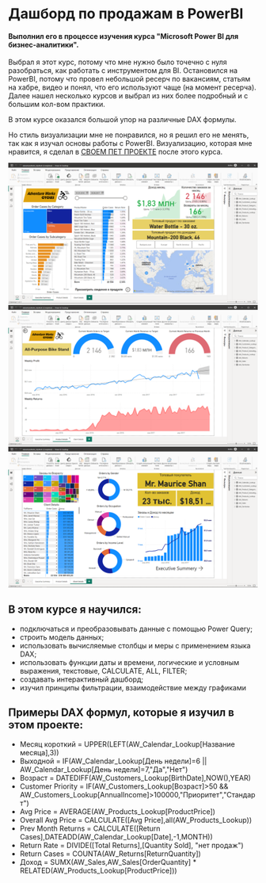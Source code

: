 #  Дашборд по продажам в PowerBI

#### Выполнил его в процессе изучения курса "Microsoft Power BI для бизнес-аналитики". 

  Выбрал я этот курс, потому что мне нужно было точечно с нуля разобраться, как работать с инструментом для BI. Остановился на PowerBI, потому что провел небольшой ресерч по вакансиям, статьям на хабре, видео и понял, что его используют чаще (на момент ресерча). Далее нашел несколько курсов и выбрал из них более подробный и с большим кол-вом практики. 
  
   В этом курсе оказался большой упор на различные DAX формулы.
   
   Но стиль визуализации мне не понравился, но я решил его не менять, так как я изучал основы работы с PowerBI. 
Визуализацию, которая мне нравится, я сделал в [СВОЕМ ПЕТ ПРОЕКТЕ](https://github.com/Fuji-888/pet_project.SQL_PowerBI) после этого курса.

![Иллюстрация к проекту](https://github.com/Fuji-888/pet_project.PowerBI/blob/main/pbi_cycles1.png)
![Иллюстрация к проекту](https://github.com/Fuji-888/pet_project.PowerBI/blob/main/pbi_cycles2.png)
![Иллюстрация к проекту](https://github.com/Fuji-888/pet_project.PowerBI/blob/main/pbi_cycles3.png)

## В этом курсе я научился:
* подключаться и преобразовывать данные с помощью Power Query;
* строить модель данных;
* использовать вычисляемые столбцы и меры с применением языка DAX;
* использовать функции даты и времени, логические и условным выражения, текстовые, CALCULATE, ALL, FILTER;
* создавать интерактивный дашборд;
* изучил принципы фильтрации, взаимодействие между графиками

## Примеры DAX формул, которые я изучил в этом проекте:

+ Месяц короткий = UPPER(LEFT(AW_Calendar_Lookup[Название месяца],3))
+ Выходной = IF(AW_Calendar_Lookup[День недели]=6 || AW_Calendar_Lookup[День недели]=7,"Да","Нет")
+ Возраст = DATEDIFF(AW_Customers_Lookup[BirthDate],NOW(),YEAR)
+ Customer Priority = IF(AW_Customers_Lookup[Возраст]>50 && AW_Customers_Lookup[AnnualIncome]>100000,"Приоритет","Стандарт")
+ Avg Price = AVERAGE(AW_Products_Lookup[ProductPrice])
+ Overall Avg Price = CALCULATE([Avg Price],all(AW_Products_Lookup))
+ Prev Month Returns = CALCULATE([Return Cases],DATEADD(AW_Calendar_Lookup[Date],-1,MONTH))
+ Return Rate = DIVIDE([Total Returns],[Quantity Sold], "нет продаж")
+ Return Cases = COUNTA(AW_Returns[ReturnQuantity])
+ Доход = SUMX(AW_Sales,AW_Sales[OrderQuantity] * RELATED(AW_Products_Lookup[ProductPrice]))

